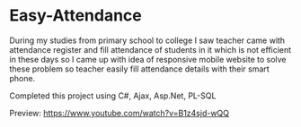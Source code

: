 # Easy-Attendance

During my studies from primary school to college I saw teacher came with attendance register and fill attendance of students in it which is
not efficient in these days so I came up with idea of responsive mobile website to solve these problem so teacher easily fill attendance
details with their smart phone.

Completed this project using C#, Ajax, Asp.Net, PL-SQL

Preview: https://www.youtube.com/watch?v=B1z4sjd-wQQ

